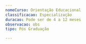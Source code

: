 ```yaml
---
nomeCurso: Orientação Educacional
classificacao: Especialização
duracao: Pode ser de 4 a 12 meses
observacao: obs
tipo: Pós Graduação

---
```


